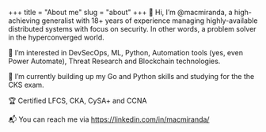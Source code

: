 +++
title = "About me"
slug = "about"
+++
👋 Hi, I’m @macmiranda, a high-achieving generalist with 18+ years of experience managing highly-available distributed systems with focus on security. In other words, a problem solver in the hyperconverged world.

👀 I’m interested in DevSecOps, ML, Python, Automation tools (yes, even Power Automate), Threat Research and Blockchain technologies.

🌱 I’m currently building up my Go and Python skills and studying for the the CKS exam.

🏆 Certified LFCS, CKA, CySA+ and CCNA

📬 You can reach me via https://linkedin.com/in/macmiranda/

<!---
macmiranda/macmiranda is a ✨ special ✨ repository because its `README.md` (this file) appears on your GitHub profile.
You can click the Preview link to take a look at your changes.
--->
